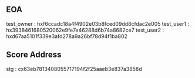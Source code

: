 
## EOA
test_owner : hxf6ccadc18a4f4902e03b8fced09dd8cfdac2e005
test_user1 : hx3938461680520062e9fe7e46288d6b74a8682ce7
test_user2 : hxd67aa5101f339e3afd278a9a26bf78d94f1ba802

## Score Address
stg : cx63eb7813408055717194f2f25aaeb3e837a3858d
